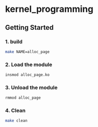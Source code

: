 # kernel_programming
## Getting Started
### 1. build
```sh
make NAME=alloc_page
```

### 2. Load the module
```sh
insmod alloc_page.ko
```

### 3. Unload the module
```sh
rmmod alloc_page
```

### 4. Clean
```sh
make clean
```
